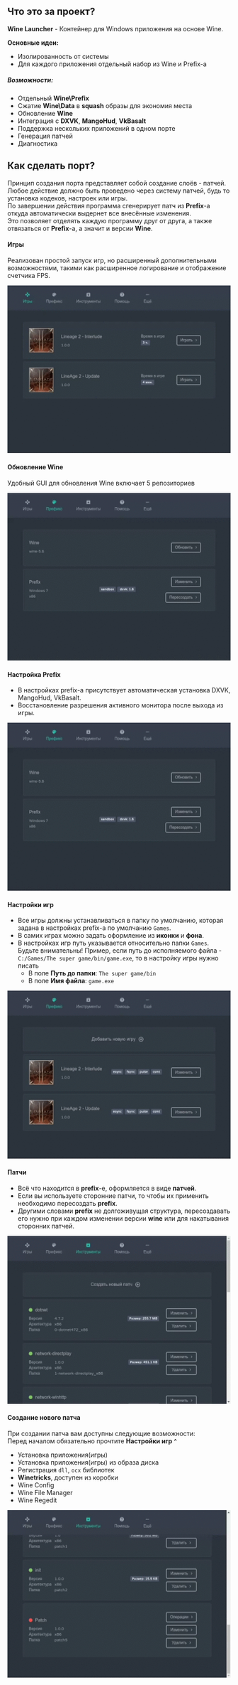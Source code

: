 ## Что это за проект?

**Wine Launcher** - Контейнер для Windows приложения на основе Wine.  

**Основные идеи:**  
- Изолированность от системы  
- Для каждого приложения отдельный набор из Wine и Prefix-а  


##### Возможности:

- Отдельный **Wine\Prefix**
- Сжатие **Wine\Data** в **squash** образы для экономия места
- Обновление **Wine**
- Интеграция с **DXVK**, **MangoHud**, **VkBasalt**
- Поддержка нескольких приложений в одном порте
- Генерация патчей
- Диагностика


## Как сделать порт?

Принцип создания порта представляет собой создание слоёв - патчей.  
Любое действие должно быть проведено через систему патчей, будь то установка кодеков, настроек или игры.  
По завершении действия программа сгенерирует патч из **Prefix**-а откуда автоматически выдернет все внесённые изменения.  
Это позволяет отделять каждую программу друг от друга, а также отвязаться от **Prefix**-а, а значит и версии **Wine**.


#### Игры

Реализован простой запуск игр, но расширенный дополнительными возможностями, такими как расширенное логирование и
отображение счетчика FPS.

![Main](main.gif)


#### Обновление Wine

Удобный GUI для обновления Wine включает 5 репозиториев

![Main](wine.gif)


#### Настройка Prefix

  * В настройках prefix-а присутствует автоматическая установка DXVK, MangoHud, VkBasalt.  
  * Восстановление разрешения активного монитора после выхода из игры.  

![Main](prefix.gif)


#### Настройки игр

  * Все игры должны устанавливаться в папку по умолчанию, которая задана в настройках prefix-а по умолчанию `Games`.  
  * В самих играх можно задать оформление из **иконки** и **фона**.
  * В настройках игр путь указывается относительно папки `Games`. Будьте внимательны!
    Пример, если путь до исполняемого файла - `C:/Games/The super game/bin/game.exe`, то в настройку игры нужно писать
      - В поле **Путь до папки**: `The super game/bin`
      - В поле **Имя файла**: `game.exe`

![Main](games.gif)


#### Патчи

  * Всё что находится в **prefix**-е, оформляется в виде **патчей**.
  * Если вы используете сторонние патчи, то чтобы их применить необходимо пересоздать **prefix**.
  * Другими словами **prefix** не долгоживущая структура, пересоздавать его нужно при каждом изменении версии **wine** 
    или для накатывания сторонних патчей.

![Main](patches.gif)


#### Создание нового патча

При создании патча вам доступны следующие возможности:  
Перед началом обязательно прочтите **Настройки игр**  ^

  * Установка приложения(игры)
  * Установка приложения(игры) из образа диска
  * Регистрация `dll`, `ocx` библиотек
  * **Winetricks**, доступен из коробки
  * Wine Config
  * Wine File Manager
  * Wine Regedit

![Main](patch.gif)
